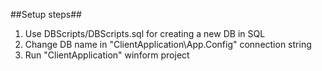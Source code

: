 ##Setup steps##
1. Use DBScripts/DBScripts.sql for creating a new DB in SQL
2. Change DB name in "ClientApplication\App.Config" connection string
3. Run "ClientApplication" winform project
